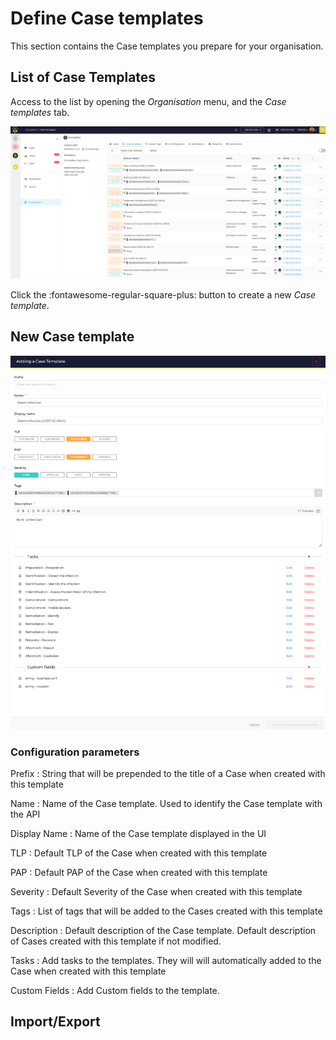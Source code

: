 # Define Case templates

This section contains the Case templates you prepare for your organisation.

## List of Case Templates

Access to the list by opening the *Organisation* menu, and the *Case templates* tab.

![](./images/organisation-case-templates.png)

Click the :fontawesome-regular-square-plus: button to create a new *Case template*.


## New Case template

![](./images/organisation-case-templates-2.png)

### Configuration parameters 

Prefix
  : String that will be prepended to the title of a Case when created with this template

Name
  : Name of the Case template. Used to identify the Case template with the API

Display Name
  : Name of the Case template displayed in the UI

TLP
  : Default TLP of the Case when created with this template

PAP
  : Default PAP of the Case when created with this template


Severity
  : Default Severity of the Case when created with this template

Tags
  : List of tags that will be added to the Cases created with this template

Description
  : Default description of the Case template. Default description of Cases created with this template if not modified. 

Tasks
  : Add tasks to the templates. They will will automatically added to the Case when created with this template

Custom Fields
  : Add Custom fields to the template. 

## Import/Export